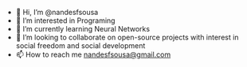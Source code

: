 - 👋 Hi, I’m @nandesfsousa
- 👀 I’m interested in Programing
- 🌱 I’m currently learning Neural Networks
- 💞️ I’m looking to collaborate on open-source projects with interest in social freedom and social development
- 📫 How to reach me nandesfsousa@gmail.com
<!---
nandesfsousa/nandesfsousa is a ✨ special ✨ repository because its `README.md` (this file) appears on your GitHub profile.
You can click the Preview link to take a look at your changes.
--->
